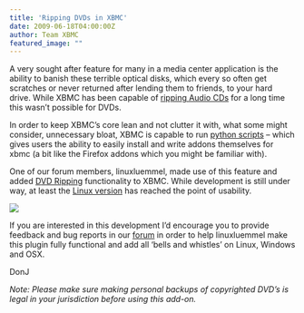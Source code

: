 ```yaml
---
title: 'Ripping DVDs in XBMC'
date: 2009-06-18T04:00:00Z
author: Team XBMC
featured_image: ""
---
```

A very sought after feature for many in a media center application is the ability to banish these terrible optical disks, which every so often get scratches or never returned after lending them to friends, to your hard drive. While XBMC has been capable of [ripping Audio CDs](https://kodi.wiki/view/Ripping_CDs) for a long time this wasn’t possible for DVDs.

 In order to keep XBMC’s core lean and not clutter it with, what some might consider, unnecessary bloat, XBMC is capable to run [python scripts](https://kodi.wiki/view/Add-ons) – which gives users the ability to easily install and write addons themselves for xbmc (a bit like the Firefox addons which you might be familiar with).

 One of our forum members, linuxluemmel, made use of this feature and added [D](https://code.google.com/archive/p/luemmels-dvd-ripper)[VD Ripping](https://code.google.com/archive/p/luemmels-dvd-ripper) functionality to XBMC. While development is still under way, at least the [Linux version](https://code.google.com/archive/p/luemmels-dvd-ripper/wikis/readmelinux.wiki) has reached the point of usability.

 ![](http://luemmels-dvd-ripper.googlecode.com/files/Mainmenu.png)

 If you are interested in this development I’d encourage you to provide feedback and bug reports in our [forum](https://forum.kodi.tv/showthread.php?tid=52166) in order to help linuxluemmel make this plugin fully functional and add all ‘bells and whistles’ on Linux, Windows and OSX.

 DonJ

 *Note: Please make sure making personal backups of copyrighted DVD’s is legal in your jurisdiction before using this add-on.*

 